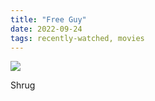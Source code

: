 ```yaml
---
title: "Free Guy"
date: 2022-09-24
tags: recently-watched, movies
---
```


 <p><img src="https://a.ltrbxd.com/resized/film-poster/4/7/9/8/1/4/479814-free-guy-0-600-0-900-crop.jpg?v=0cd7303445"/></p> <p>Shrug</p>
